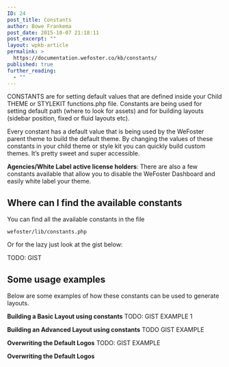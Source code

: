 ```yaml
---
ID: 24
post_title: Constants
author: Bowe Frankema
post_date: 2015-10-07 21:18:11
post_excerpt: ""
layout: wpkb-article
permalink: >
  https://documentation.wefoster.co/kb/constants/
published: true
further_reading:
  - ""
---
```

CONSTANTS are for setting default values that are defined inside your Child THEME or STYLEKIT functions.php file. Constants are being used for setting default path (where to look for assets) and for building layouts (sidebar position, fixed or fluid layouts etc).

Every constant has a default value that is being used by the WeFoster parent theme to build the default theme. By changing the values of these constants in your child theme or style kit you can quickly build custom themes. It’s pretty sweet and super accessible.

**Agencies/White Label active license holders**: There are also a few constants available that allow you to disable the WeFoster Dashboard and easily white label your theme.

## Where can I find the available constants

You can find all the available constants in the file

    wefoster/lib/constants.php
    

Or for the lazy just look at the gist below:

TODO: GIST

## Some usage examples

Below are some examples of how these constants can be used to generate layouts.

**Building a Basic Layout using constants** TODO: GIST EXAMPLE 1

**Building an Advanced Layout using constants** TODO GIST EXAMPLE

**Overwriting the Default Logos** TODO: GIST EXAMPLE

**Overwriting the Default Logos**
